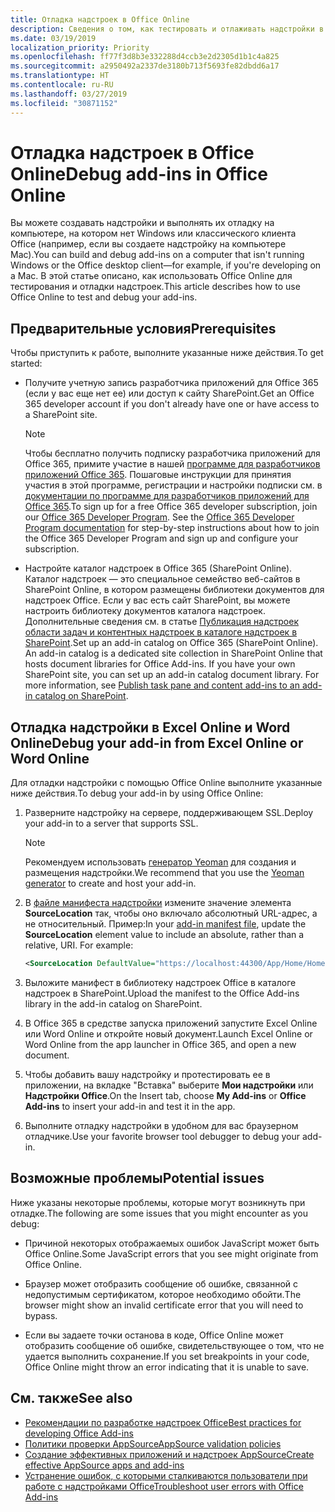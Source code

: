 ```yaml
---
title: Отладка надстроек в Office Online
description: Сведения о том, как тестировать и отлаживать надстройки в Office Online.
ms.date: 03/19/2019
localization_priority: Priority
ms.openlocfilehash: ff77f3d8b3e332288d4ccb3e2d2305d1b1c4a825
ms.sourcegitcommit: a2950492a2337de3180b713f5693fe82dbdd6a17
ms.translationtype: HT
ms.contentlocale: ru-RU
ms.lasthandoff: 03/27/2019
ms.locfileid: "30871152"
---
```

# <a name="debug-add-ins-in-office-online"></a><span data-ttu-id="d6898-103">Отладка надстроек в Office Online</span><span class="sxs-lookup"><span data-stu-id="d6898-103">Debug add-ins in Office Online</span></span>


<span data-ttu-id="d6898-104">Вы можете создавать надстройки и выполнять их отладку на компьютере, на котором нет Windows или классического клиента Office (например, если вы создаете надстройку на компьютере Mac).</span><span class="sxs-lookup"><span data-stu-id="d6898-104">You can build and debug add-ins on a computer that isn't running Windows or the Office desktop client&mdash;for example, if you're developing on a Mac.</span></span> <span data-ttu-id="d6898-105">В этой статье описано, как использовать Office Online для тестирования и отладки надстроек.</span><span class="sxs-lookup"><span data-stu-id="d6898-105">This article describes how to use Office Online to test and debug your add-ins.</span></span> 

## <a name="prerequisites"></a><span data-ttu-id="d6898-106">Предварительные условия</span><span class="sxs-lookup"><span data-stu-id="d6898-106">Prerequisites</span></span>

<span data-ttu-id="d6898-107">Чтобы приступить к работе, выполните указанные ниже действия.</span><span class="sxs-lookup"><span data-stu-id="d6898-107">To get started:</span></span>

- <span data-ttu-id="d6898-108">Получите учетную запись разработчика приложений для Office 365 (если у вас еще нет ее) или доступ к сайту SharePoint.</span><span class="sxs-lookup"><span data-stu-id="d6898-108">Get an Office 365 developer account if you don't already have one or have access to a SharePoint site.</span></span>
    
  > [!NOTE]
  > <span data-ttu-id="d6898-p102">Чтобы бесплатно получить подписку разработчика приложений для Office 365, примите участие в нашей [программе для разработчиков приложений Office 365](https://developer.microsoft.com/office/dev-program). Пошаговые инструкции для принятия участия в этой программе, регистрации и настройки подписки см. в [документации по программе для разработчиков приложений для Office 365](/office/developer-program/office-365-developer-program).</span><span class="sxs-lookup"><span data-stu-id="d6898-p102">To sign up for a free Office 365 developer subscription, join our [Office 365 Developer Program](https://developer.microsoft.com/office/dev-program). See the [Office 365 Developer Program documentation](/office/developer-program/office-365-developer-program) for step-by-step instructions about how to join the Office 365 Developer Program and sign up and configure your subscription.</span></span>
     
- <span data-ttu-id="d6898-p103">Настройте каталог надстроек в Office 365 (SharePoint Online). Каталог надстроек — это специальное семейство веб-сайтов в SharePoint Online, в котором размещены библиотеки документов для надстроек Office. Если у вас есть сайт SharePoint, вы можете настроить библиотеку документов каталога надстроек. Дополнительные сведения см. в статье [Публикация надстроек области задач и контентных надстроек в каталоге надстроек в SharePoint](../publish/publish-task-pane-and-content-add-ins-to-an-add-in-catalog.md).</span><span class="sxs-lookup"><span data-stu-id="d6898-p103">Set up an add-in catalog on Office 365 (SharePoint Online). An add-in catalog is a dedicated site collection in SharePoint Online that hosts document libraries for Office Add-ins. If you have your own SharePoint site, you can set up an add-in catalog document library. For more information, see [Publish task pane and content add-ins to an add-in catalog on SharePoint](../publish/publish-task-pane-and-content-add-ins-to-an-add-in-catalog.md).</span></span>
    

## <a name="debug-your-add-in-from-excel-online-or-word-online"></a><span data-ttu-id="d6898-114">Отладка надстройки в Excel Online и Word Online</span><span class="sxs-lookup"><span data-stu-id="d6898-114">Debug your add-in from Excel Online or Word Online</span></span>

<span data-ttu-id="d6898-115">Для отладки надстройки с помощью Office Online выполните указанные ниже действия.</span><span class="sxs-lookup"><span data-stu-id="d6898-115">To debug your add-in by using Office Online:</span></span>

1. <span data-ttu-id="d6898-116">Разверните надстройку на сервере, поддерживающем SSL.</span><span class="sxs-lookup"><span data-stu-id="d6898-116">Deploy your add-in to a server that supports SSL.</span></span>
    
    > [!NOTE]
    > <span data-ttu-id="d6898-117">Рекомендуем использовать [генератор Yeoman](https://github.com/OfficeDev/generator-office) для создания и размещения надстройки.</span><span class="sxs-lookup"><span data-stu-id="d6898-117">We recommend that you use the [Yeoman generator](https://github.com/OfficeDev/generator-office) to create and host your add-in.</span></span>
     
2. <span data-ttu-id="d6898-p104">В [файле манифеста надстройки](../develop/add-in-manifests.md) измените значение элемента **SourceLocation** так, чтобы оно включало абсолютный URL-адрес, а не относительный. Пример:</span><span class="sxs-lookup"><span data-stu-id="d6898-p104">In your [add-in manifest file](../develop/add-in-manifests.md), update the **SourceLocation** element value to include an absolute, rather than a relative, URI. For example:</span></span>
      
    ```xml
    <SourceLocation DefaultValue="https://localhost:44300/App/Home/Home.html" />
    ```
    
3. <span data-ttu-id="d6898-120">Выложите манифест в библиотеку надстроек Office в каталоге надстроек в SharePoint.</span><span class="sxs-lookup"><span data-stu-id="d6898-120">Upload the manifest to the Office Add-ins library in the add-in catalog on SharePoint.</span></span>
    
4. <span data-ttu-id="d6898-121">В Office 365 в средстве запуска приложений запустите Excel Online или Word Online и откройте новый документ.</span><span class="sxs-lookup"><span data-stu-id="d6898-121">Launch Excel Online or Word Online from the app launcher in Office 365, and open a new document.</span></span>
    
5. <span data-ttu-id="d6898-122">Чтобы добавить вашу надстройку и протестировать ее в приложении, на вкладке "Вставка" выберите **Мои надстройки** или **Надстройки Office**.</span><span class="sxs-lookup"><span data-stu-id="d6898-122">On the Insert tab, choose  **My Add-ins** or **Office Add-ins** to insert your add-in and test it in the app.</span></span>
    
6. <span data-ttu-id="d6898-123">Выполните отладку надстройки в удобном для вас браузерном отладчике.</span><span class="sxs-lookup"><span data-stu-id="d6898-123">Use your favorite browser tool debugger to debug your add-in.</span></span>

## <a name="potential-issues"></a><span data-ttu-id="d6898-124">Возможные проблемы</span><span class="sxs-lookup"><span data-stu-id="d6898-124">Potential issues</span></span>    

<span data-ttu-id="d6898-125">Ниже указаны некоторые проблемы, которые могут возникнуть при отладке.</span><span class="sxs-lookup"><span data-stu-id="d6898-125">The following are some issues that you might encounter as you debug:</span></span>
    
- <span data-ttu-id="d6898-126">Причиной некоторых отображаемых ошибок JavaScript может быть Office Online.</span><span class="sxs-lookup"><span data-stu-id="d6898-126">Some JavaScript errors that you see might originate from Office Online.</span></span>
      
- <span data-ttu-id="d6898-127">Браузер может отобразить сообщение об ошибке, связанной с недопустимым сертификатом, которое необходимо обойти.</span><span class="sxs-lookup"><span data-stu-id="d6898-127">The browser might show an invalid certificate error that you will need to bypass.</span></span>
      
- <span data-ttu-id="d6898-128">Если вы задаете точки останова в коде, Office Online может отобразить сообщение об ошибке, свидетельствующее о том, что не удается выполнить сохранение.</span><span class="sxs-lookup"><span data-stu-id="d6898-128">If you set breakpoints in your code, Office Online might throw an error indicating that it is unable to save.</span></span>

## <a name="see-also"></a><span data-ttu-id="d6898-129">См. также</span><span class="sxs-lookup"><span data-stu-id="d6898-129">See also</span></span>

- [<span data-ttu-id="d6898-130">Рекомендации по разработке надстроек Office</span><span class="sxs-lookup"><span data-stu-id="d6898-130">Best practices for developing Office Add-ins</span></span>](../concepts/add-in-development-best-practices.md)
- [<span data-ttu-id="d6898-131">Политики проверки AppSource</span><span class="sxs-lookup"><span data-stu-id="d6898-131">AppSource validation policies</span></span>](/office/dev/store/validation-policies)  
- [<span data-ttu-id="d6898-132">Создание эффективных приложений и надстроек AppSource</span><span class="sxs-lookup"><span data-stu-id="d6898-132">Create effective AppSource apps and add-ins</span></span>](/office/dev/store/create-effective-office-store-listings)  
- [<span data-ttu-id="d6898-133">Устранение ошибок, с которыми сталкиваются пользователи при работе с надстройками Office</span><span class="sxs-lookup"><span data-stu-id="d6898-133">Troubleshoot user errors with Office Add-ins</span></span>](testing-and-troubleshooting.md)
    
